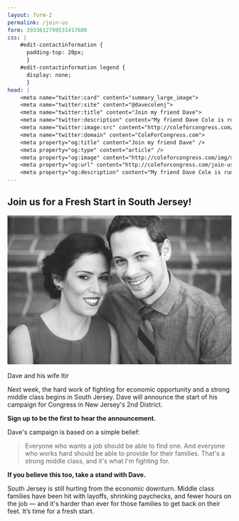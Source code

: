 ```yaml
---
layout: form-2
permalink: /join-us
form: 3933612799531417600
css: |
    #edit-contactinformation {
      padding-top: 20px;
      }
    #edit-contactinformation legend {
      display: none;
      }
head: |
    <meta name="twitter:card" content="summary_large_image">
    <meta name="twitter:site" content="@davecolenj">
    <meta name="twitter:title" content="Join my friend Dave">
    <meta name="twitter:description" content="My friend Dave Cole is running for Congress in New Jersey's 2nd District. Join me in supporting his campaign for a Fresh Start in South Jersey!">
    <meta name="twitter:image:src" content="http://coleforcongress.com/img/social/dave-itir.png">
    <meta name="twitter:domain" content="ColeForCongress.com">
    <meta property="og:title" content="Join my friend Dave" />
    <meta property="og:type" content="article" />
    <meta property="og:image" content="http://coleforcongress.com/img/social/dave-itir.png" />
    <meta property="og:url" content="http://coleforcongress.com/join-us/" />
    <meta property="og:description" content="My friend Dave Cole is running for Congress in New Jersey's 2nd District. Join me in supporting his campaign for a Fresh Start in South Jersey!" />
---
```


## Join us for a Fresh Start in South Jersey!

![Dave and Itir](/img/social/dave-itir-web.jpg)
<div class="clearfix">
  <div class="hi-res fr">Dave and his wife Itir</div>
</div>

Next week, the hard work of fighting for economic opportunity and a strong middle class begins in South Jersey. Dave will announce the start of his campaign for Congress in New Jersey's 2nd District.

**Sign up to be the first to hear the announcement.**

Dave's campaign is based on a simple belief: 

> Everyone who wants a job should be able to find one. And everyone who works hard should be able to provide for their families. That's a strong middle class, and it's what I'm fighting for.

**If you believe this too, take a stand with Dave.**

South Jersey is still hurting from the economic downturn. Middle class families have been hit with layoffs, shrinking paychecks, and fewer hours on the job — and it's harder than ever for those families to get back on their feet. It’s time for a fresh start.

